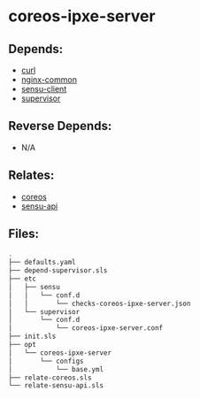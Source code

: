 # coreos-ipxe-server

## Depends:

  -  [curl](/salt/curl)
  -  [nginx-common](/salt/nginx-common)
  -  [sensu-client](/salt/sensu-client)
  -  [supervisor](/salt/supervisor)

## Reverse Depends:

  -  N/A

## Relates:

  -  [coreos](/salt/coreos)
  -  [sensu-api](/salt/sensu-api)

## Files:

```bash
.
├── defaults.yaml
├── depend-supervisor.sls
├── etc
│   ├── sensu
│   │   └── conf.d
│   │       └── checks-coreos-ipxe-server.json
│   └── supervisor
│       └── conf.d
│           └── coreos-ipxe-server.conf
├── init.sls
├── opt
│   └── coreos-ipxe-server
│       └── configs
│           └── base.yml
├── relate-coreos.sls
└── relate-sensu-api.sls
```
